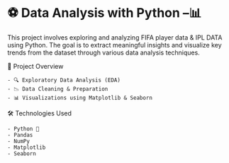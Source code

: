 # ⚽ Data Analysis with Python –📊

This project involves exploring and analyzing FIFA player data  & IPL DATA using Python. 
The goal is to extract meaningful insights and visualize key trends from the dataset through various data analysis techniques.

📁 Project Overview

    - 🔍 Exploratory Data Analysis (EDA)
    - 📉 Data Cleaning & Preparation
    - 📊 Visualizations using Matplotlib & Seaborn

🛠️ Technologies Used

    - Python 🐍
    - Pandas
    - NumPy
    - Matplotlib
    - Seaborn
 

